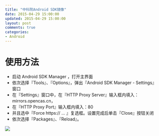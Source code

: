 ```yaml
---
title: "中科院Android SDK镜像"
date: 2015-04-29 15:00:00
updated: 2015-04-29 15:00:00
layout: post
comments: true
categories:
- Android
---
```


# 使用方法

+ 启动 Android SDK Manager ，打开主界面
+ 依次选择『Tools』、『Options』，弹出『Android SDK Manager - Settings』窗口
+ 在『Settings』窗口中，在『HTTP Proxy Server』输入框内填入：mirrors.opencas.cn， 
+ 在『HTTP Proxy Port』输入框内填入：80
+ 并且选中『Force https:// ... 』复选框。设置完成后单击『Close』按钮关闭
+ 依次选择『Packages』、『Reload』。

![](/images/android_sdk.png)